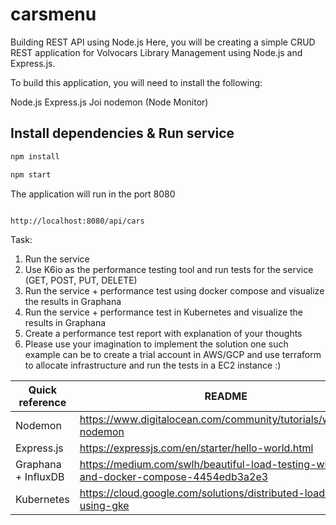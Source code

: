 # carsmenu
Building REST API using Node.js
Here, you will be creating a simple CRUD REST application for Volvocars Library Management using Node.js and Express.js. 

To build this application, you will need to install the following:

Node.js
Express.js
Joi
nodemon (Node Monitor)


## Install dependencies & Run service
```sh
npm install
```
```sh
npm start
```


The application will run in the  port 8080 

```sh

http://localhost:8080/api/cars

```

Task: 
1.  Run the service
2.  Use K6io as the performance testing tool and run tests for the service (GET, POST, PUT, DELETE)
3.  Run the service + performance test using docker compose and visualize the results in Graphana 
4.  Run the service + performance test in Kubernetes and visualize the results in Graphana 
5.  Create a performance test report with explanation of your thoughts
6.  Please use your imagination to implement the solution one such example can be to create a trial account in AWS/GCP and use terraform to allocate infrastructure and run the tests in a EC2 instance :) 


| Quick reference | README |
| ------ | ------ |
| Nodemon | https://www.digitalocean.com/community/tutorials/workflow-nodemon|
| Express.js | https://expressjs.com/en/starter/hello-world.html|
| Graphana + InfluxDB |https://medium.com/swlh/beautiful-load-testing-with-k6-and-docker-compose-4454edb3a2e3|
|Kubernetes| https://cloud.google.com/solutions/distributed-load-testing-using-gke


